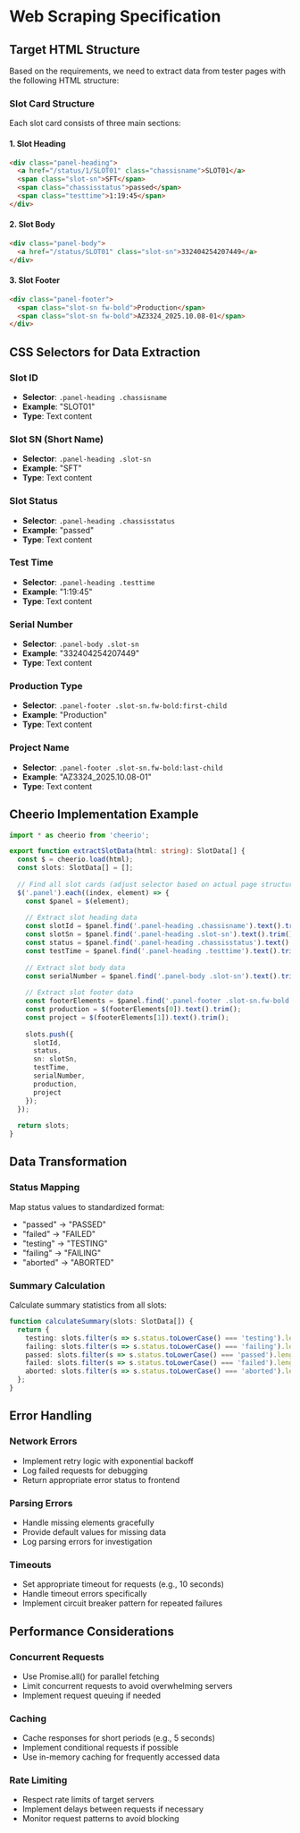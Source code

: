 # Web Scraping Specification

## Target HTML Structure

Based on the requirements, we need to extract data from tester pages with the following HTML structure:

### Slot Card Structure

Each slot card consists of three main sections:

#### 1. Slot Heading
```html
<div class="panel-heading">
  <a href="/status/1/SLOT01" class="chassisname">SLOT01</a>
  <span class="slot-sn">SFT</span>
  <span class="chassisstatus">passed</span>
  <span class="testtime">1:19:45</span>
</div>
```

#### 2. Slot Body
```html
<div class="panel-body">
  <a href="/status/SLOT01" class="slot-sn">332404254207449</a>
</div>
```

#### 3. Slot Footer
```html
<div class="panel-footer">
  <span class="slot-sn fw-bold">Production</span>
  <span class="slot-sn fw-bold">AZ3324_2025.10.08-01</span>
</div>
```

## CSS Selectors for Data Extraction

### Slot ID
- **Selector**: `.panel-heading .chassisname`
- **Example**: "SLOT01"
- **Type**: Text content

### Slot SN (Short Name)
- **Selector**: `.panel-heading .slot-sn`
- **Example**: "SFT"
- **Type**: Text content

### Slot Status
- **Selector**: `.panel-heading .chassisstatus`
- **Example**: "passed"
- **Type**: Text content

### Test Time
- **Selector**: `.panel-heading .testtime`
- **Example**: "1:19:45"
- **Type**: Text content

### Serial Number
- **Selector**: `.panel-body .slot-sn`
- **Example**: "332404254207449"
- **Type**: Text content

### Production Type
- **Selector**: `.panel-footer .slot-sn.fw-bold:first-child`
- **Example**: "Production"
- **Type**: Text content

### Project Name
- **Selector**: `.panel-footer .slot-sn.fw-bold:last-child`
- **Example**: "AZ3324_2025.10.08-01"
- **Type**: Text content

## Cheerio Implementation Example

```typescript
import * as cheerio from 'cheerio';

export function extractSlotData(html: string): SlotData[] {
  const $ = cheerio.load(html);
  const slots: SlotData[] = [];
  
  // Find all slot cards (adjust selector based on actual page structure)
  $('.panel').each((index, element) => {
    const $panel = $(element);
    
    // Extract slot heading data
    const slotId = $panel.find('.panel-heading .chassisname').text().trim();
    const slotSn = $panel.find('.panel-heading .slot-sn').text().trim();
    const status = $panel.find('.panel-heading .chassisstatus').text().trim();
    const testTime = $panel.find('.panel-heading .testtime').text().trim();
    
    // Extract slot body data
    const serialNumber = $panel.find('.panel-body .slot-sn').text().trim();
    
    // Extract slot footer data
    const footerElements = $panel.find('.panel-footer .slot-sn.fw-bold');
    const production = $(footerElements[0]).text().trim();
    const project = $(footerElements[1]).text().trim();
    
    slots.push({
      slotId,
      status,
      sn: slotSn,
      testTime,
      serialNumber,
      production,
      project
    });
  });
  
  return slots;
}
```

## Data Transformation

### Status Mapping
Map status values to standardized format:
- "passed" → "PASSED"
- "failed" → "FAILED"
- "testing" → "TESTING"
- "failing" → "FAILING"
- "aborted" → "ABORTED"

### Summary Calculation
Calculate summary statistics from all slots:
```typescript
function calculateSummary(slots: SlotData[]) {
  return {
    testing: slots.filter(s => s.status.toLowerCase() === 'testing').length,
    failing: slots.filter(s => s.status.toLowerCase() === 'failing').length,
    passed: slots.filter(s => s.status.toLowerCase() === 'passed').length,
    failed: slots.filter(s => s.status.toLowerCase() === 'failed').length,
    aborted: slots.filter(s => s.status.toLowerCase() === 'aborted').length
  };
}
```

## Error Handling

### Network Errors
- Implement retry logic with exponential backoff
- Log failed requests for debugging
- Return appropriate error status to frontend

### Parsing Errors
- Handle missing elements gracefully
- Provide default values for missing data
- Log parsing errors for investigation

### Timeouts
- Set appropriate timeout for requests (e.g., 10 seconds)
- Handle timeout errors specifically
- Implement circuit breaker pattern for repeated failures

## Performance Considerations

### Concurrent Requests
- Use Promise.all() for parallel fetching
- Limit concurrent requests to avoid overwhelming servers
- Implement request queuing if needed

### Caching
- Cache responses for short periods (e.g., 5 seconds)
- Implement conditional requests if possible
- Use in-memory caching for frequently accessed data

### Rate Limiting
- Respect rate limits of target servers
- Implement delays between requests if necessary
- Monitor request patterns to avoid blocking